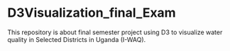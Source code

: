 # D3Visualization_final_Exam
This repository is about final semester project using D3 to visualize water quality in Selected Districts in Uganda (I-WAQ). 
